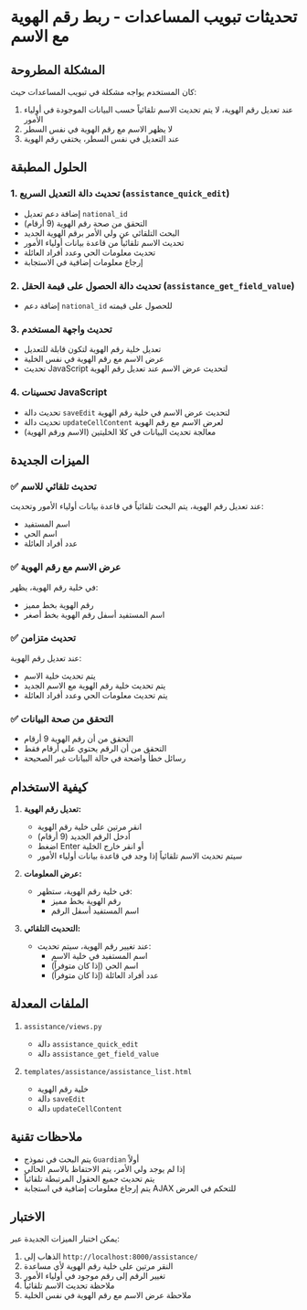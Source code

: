 # تحديثات تبويب المساعدات - ربط رقم الهوية مع الاسم

## المشكلة المطروحة
كان المستخدم يواجه مشكلة في تبويب المساعدات حيث:
1. عند تعديل رقم الهوية، لا يتم تحديث الاسم تلقائياً حسب البيانات الموجودة في أولياء الأمور
2. لا يظهر الاسم مع رقم الهوية في نفس السطر
3. عند التعديل في نفس السطر، يختفي رقم الهوية

## الحلول المطبقة

### 1. تحديث دالة التعديل السريع (`assistance_quick_edit`)
- إضافة دعم تعديل `national_id`
- التحقق من صحة رقم الهوية (9 أرقام)
- البحث التلقائي عن ولي الأمر برقم الهوية الجديد
- تحديث الاسم تلقائياً من قاعدة بيانات أولياء الأمور
- تحديث معلومات الحي وعدد أفراد العائلة
- إرجاع معلومات إضافية في الاستجابة

### 2. تحديث دالة الحصول على قيمة الحقل (`assistance_get_field_value`)
- إضافة دعم `national_id` للحصول على قيمته

### 3. تحديث واجهة المستخدم
- تعديل خلية رقم الهوية لتكون قابلة للتعديل
- عرض الاسم مع رقم الهوية في نفس الخلية
- تحديث JavaScript لتحديث عرض الاسم عند تعديل رقم الهوية

### 4. تحسينات JavaScript
- تحديث دالة `saveEdit` لتحديث عرض الاسم في خلية رقم الهوية
- تحديث دالة `updateCellContent` لعرض الاسم مع رقم الهوية
- معالجة تحديث البيانات في كلا الخليتين (الاسم ورقم الهوية)

## الميزات الجديدة

### ✅ تحديث تلقائي للاسم
عند تعديل رقم الهوية، يتم البحث تلقائياً في قاعدة بيانات أولياء الأمور وتحديث:
- اسم المستفيد
- اسم الحي
- عدد أفراد العائلة

### ✅ عرض الاسم مع رقم الهوية
في خلية رقم الهوية، يظهر:
- رقم الهوية بخط مميز
- اسم المستفيد أسفل رقم الهوية بخط أصغر

### ✅ تحديث متزامن
عند تعديل رقم الهوية:
- يتم تحديث خلية الاسم
- يتم تحديث خلية رقم الهوية مع الاسم الجديد
- يتم تحديث معلومات الحي وعدد أفراد العائلة

### ✅ التحقق من صحة البيانات
- التحقق من أن رقم الهوية 9 أرقام
- التحقق من أن الرقم يحتوي على أرقام فقط
- رسائل خطأ واضحة في حالة البيانات غير الصحيحة

## كيفية الاستخدام

1. **تعديل رقم الهوية:**
   - انقر مرتين على خلية رقم الهوية
   - أدخل الرقم الجديد (9 أرقام)
   - اضغط Enter أو انقر خارج الخلية
   - سيتم تحديث الاسم تلقائياً إذا وجد في قاعدة بيانات أولياء الأمور

2. **عرض المعلومات:**
   - في خلية رقم الهوية، ستظهر:
     - رقم الهوية بخط مميز
     - اسم المستفيد أسفل الرقم

3. **التحديث التلقائي:**
   - عند تغيير رقم الهوية، سيتم تحديث:
     - اسم المستفيد في خلية الاسم
     - اسم الحي (إذا كان متوفراً)
     - عدد أفراد العائلة (إذا كان متوفراً)

## الملفات المعدلة

1. `assistance/views.py`
   - دالة `assistance_quick_edit`
   - دالة `assistance_get_field_value`

2. `templates/assistance/assistance_list.html`
   - خلية رقم الهوية
   - دالة `saveEdit`
   - دالة `updateCellContent`

## ملاحظات تقنية

- يتم البحث في نموذج `Guardian` أولاً
- إذا لم يوجد ولي الأمر، يتم الاحتفاظ بالاسم الحالي
- يتم تحديث جميع الحقول المرتبطة تلقائياً
- يتم إرجاع معلومات إضافية في استجابة AJAX للتحكم في العرض

## الاختبار

يمكن اختبار الميزات الجديدة عبر:
1. الذهاب إلى `http://localhost:8000/assistance/`
2. النقر مرتين على خلية رقم الهوية لأي مساعدة
3. تغيير الرقم إلى رقم موجود في أولياء الأمور
4. ملاحظة تحديث الاسم تلقائياً
5. ملاحظة عرض الاسم مع رقم الهوية في نفس الخلية 